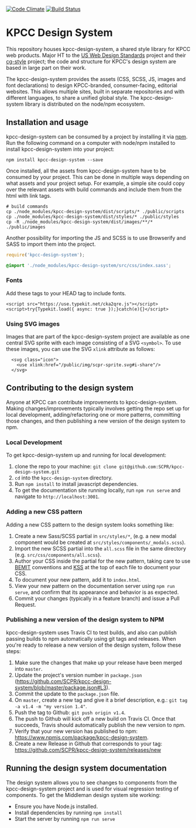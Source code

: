[![Code Climate](https://codeclimate.com/github/SCPR/kpcc-design-system/badges/gpa.svg)](https://codeclimate.com/github/SCPR/kpcc-design-system)
[![Build Status](https://travis-ci.org/SCPR/kpcc-design-system.svg?branch=master)](https://travis-ci.org/SCPR/kpcc-design-system)

KPCC Design System
==================

This repository houses kpcc-design-system, a shared style library for KPCC web products. Major HT to the [US Web Design Standards](https://github.com/18F/web-design-standards) project and their [cg-style](https://github.com/18F/cg-style) project; the code and structure for KPCC's design system are based in large part on their work.

The kpcc-design-system provides the assets (CSS, SCSS, JS, images and font declarations) to design KPCC-branded, consumer-facing, editorial websites. This allows multiple sites, built in separate repositories and with different languages, to share a unified global style. The kpcc-design-system library is distributed on the node/npm ecosystem.

## Installation and usage

kpcc-design-system can be consumed by a project by installing it via [npm](https://www.npmjs.com/). Run the following command on a computer with node/npm installed to install kpcc-design-system into your project:

```
npm install kpcc-design-system --save
```

Once installed, all the assets from kpcc-design-system have to be consumed by your project. This can be done in multiple ways depending on what assets and your project setup. For example, a simple site could copy over the relevant assets with build commands and include them from the html with link tags.

```
# build commands
cp ./node_modules/kpcc-design-system/dist/scripts/* ./public/scripts
cp ./node_modules/kpcc-design-system/dist/styles/* ./public/styles
cp -R ./node_modules/kpcc-design-system/dist/images/**/* ./public/images
```

Another possibility for importing the JS and SCSS is to use Browserify and SASS to import them into the project.

```js
require('kpcc-design-system');
```

```css
@import './node_modules/kpcc-design-system/src/css/index.sass';
```

### Fonts

Add these tags to your HEAD tag to include fonts.

```
<script src="https://use.typekit.net/cka2qre.js"></script>
<script>try{Typekit.load({ async: true });}catch(e){}</script>
```

### Using SVG images
Images that are part of the kpcc-design-system project are available as one central SVG sprite with each image consisting of a SVG `<symbol>`. To use these images, you can use the SVG `xlink` attribute as follows:
```
  <svg class="icon">
    <use xlink:href="/public/img/scpr-sprite.svg#i-share"/>
  </svg>
```

## Contributing to the design system

Anyone at KPCC can contribute improvements to kpcc-design-system. Making changes/improvements typically involves getting the repo set up for local development, adding/refactoring one or more patterns, committing those changes, and then publishing a new version of the design system to npm.

### Local Development

To get kpcc-design-system up and running for local development:

1. clone the repo to your machine: `git clone git@github.com:SCPR/kpcc-design-system.git`
2. `cd` into the `kpcc-design-system` directory.
3. Run `npm install` to install javascript dependencies.
4. To get the documentation site running locally, run `npm run serve` and navigate to `http://localhost:3001`.

### Adding a new CSS pattern

Adding a new CSS pattern to the design system looks something like:

1. Create a new Sass/SCSS partial in `src/styles/*`, (e.g. a new modal component would be created at `src/styles/components/_modals.scss`).
2. Import the new SCSS partial into the `all.scss` file in the same directory (e.g. `src/css/components/all.scss`).
3. Author your CSS inside the partial for the new pattern, taking care to use [BEMIT](http://csswizardry.com/2015/08/bemit-taking-the-bem-naming-convention-a-step-further/) conventions and [KSS](http://warpspire.com/kss/) at the top of each file to document your CSS.
4. To document your new pattern, add it to `index.html`.
5. View your new pattern on the documentation server using `npm run serve`, and confirm that its appearance and behavior is as expected.
7. Commit your changes (typically in a feature branch) and issue a Pull Request.

### Publishing a new version of the design system to NPM

kpcc-design-system uses Travis CI to test builds, and also can publish passing builds to npm automatically using git tags and releases. When you're ready to release a new version of the design system, follow these steps:

1. Make sure the changes that make up your release have been merged into `master`.
2. Update the project's version number in `package.json` (https://github.com/SCPR/kpcc-design-system/blob/master/package.json#L3).
3. Commit the update to the `package.json` file.
4. On `master`, create a new tag and give it a brief description, e.g.: `git tag -a v1.4 -m "my version 1.4"`.
5. Push the tag to Github: `git push origin v1.4`.
6. The push to Github will kick off a new build on Travis CI. Once that succeeds, Travis should automatically publish the new version to npm.
7. Verify that your new version has published to npm: https://www.npmjs.com/package/kpcc-design-system.
8. Create a new Release in Github that corresponds to your tag: https://github.com/SCPR/kpcc-design-system/releases/new

## Running the design system documentation

The design system allows you to see changes to components from the kpcc-design-system project and is used for visual regression testing of components. To get the Middleman design system site working:

- Ensure you have Node.js installed.
- Install dependencies by running `npm install`
- Start the server by running `npm run serve`


